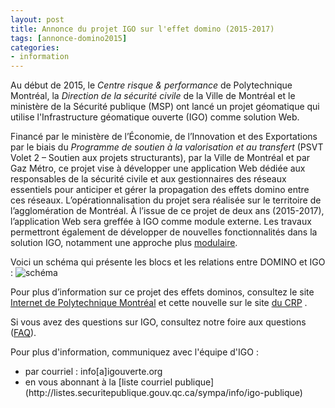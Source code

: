 ```yaml
---
layout: post
title: Annonce du projet IGO sur l'effet domino (2015-2017)
tags: [annonce-domino2015] 
categories:
- information
---
```


Au début de 2015, le *Centre risque & performance* de Polytechnique Montréal, la *Direction de la sécurité civile* de la Ville de Montréal et le ministère de la Sécurité publique (MSP) ont lancé un projet géomatique qui utilise l'Infrastructure géomatique ouverte (IGO) comme solution Web.

Financé par le ministère de l’Économie, de l’Innovation et des Exportations par le biais du *Programme de soutien à la valorisation et au transfert* (PSVT Volet 2 – Soutien aux projets structurants), par la Ville de Montréal et par Gaz Métro, ce projet vise à développer une application Web dédiée aux responsables de la sécurité civile et aux gestionnaires des réseaux essentiels pour anticiper et gérer la propagation des effets domino entre ces réseaux. L’opérationnalisation du projet sera réalisée sur le territoire de l’agglomération de Montréal. À l’issue de ce projet de deux ans (2015-2017), l’application Web sera greffée à IGO comme module externe. Les travaux permettront également de développer de nouvelles fonctionnalités dans la solution IGO, notamment une approche plus [modulaire](https://github.com/infra-geo-ouverte/igo/blob/v1.1.0/doc/installation/module.md).

Voici un schéma qui présente les blocs et les relations entre DOMINO et IGO :
![schéma](http://igouverte.org/assets/img/IGO_DOMINO_GIT.png)

Pour plus d’information sur ce projet des effets dominos, consultez le site [Internet de Polytechnique Montréal](http://www.polymtl.ca/crp/recherche/projet.php) et cette nouvelle sur le site [du CRP](http://www.polymtl.ca/salle-de-presse/nouvelles/simulation-deffets-domino-sur-une-solution-de-geomatique-ouverte-acces-restreint?utm_source=web&utm_medium=twitter&utm_campaign=SDP) .

Si vous avez des questions sur IGO, consultez notre foire aux questions ([FAQ](http://igouverte.org/faq/)).

Pour plus d'information, communiquez avec l'équipe d'IGO :
<div class="contact" markdown="1" >
<ul>
			<li>par courriel : info[a]igouverte.org</li>
			<li>en vous abonnant  à la [liste courriel publique](http://listes.securitepublique.gouv.qc.ca/sympa/info/igo-publique) </li>
		</ul>
</div>
